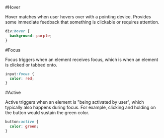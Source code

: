 #Hover

Hover matches when user hovers over with a pointing device. Provides some immediate feedback that something is clickable or requires attention.

```css
div:hover {
  background: purple;
}
```

#Focus

Focus triggers when an element receives focus, which is when an element is clicked or tabbed onto.

```css
input:focus {
  color: red;
}
```

#Active

Active triggers when an element is "being activated by user", which typically also happens during focus. For example, clicking and holding on the button would sustain the green color.

```css
button:active {
  color: green;
}
```
